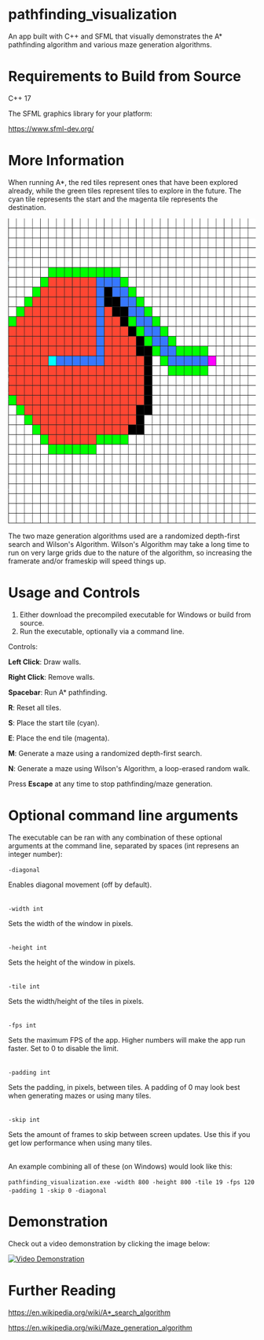 # pathfinding_visualization
An app built with C++ and SFML that visually demonstrates the A* pathfinding algorithm and various maze generation algorithms.

# Requirements to Build from Source
C++ 17

The SFML graphics library for your platform:

https://www.sfml-dev.org/

# More Information

When running A*, the red tiles represent ones that have been explored already, while the green tiles represent tiles to explore in the future. The cyan tile represents the start and the magenta tile represents the destination.

<img src="images/pathfinding.png" data-canonical-src="images/pathfinding.png" width="620" height="620" />

The two maze generation algorithms used are a randomized depth-first search and Wilson's Algorithm. Wilson's Algorithm may take a long time to run on very large grids due to the nature of the algorithm, so increasing the framerate and/or frameskip will speed things up. 

# Usage and Controls

1. Either download the precompiled executable for Windows or build from source.
2. Run the executable, optionally via a command line.

Controls:

**Left Click**: Draw walls.

**Right Click**: Remove walls.

**Spacebar**: Run A* pathfinding.

**R**: Reset all tiles.

**S**: Place the start tile (cyan).

**E**: Place the end tile (magenta).

**M**: Generate a maze using a randomized depth-first search.

**N**: Generate a maze using Wilson's Algorithm, a loop-erased random walk. 

Press **Escape** at any time to stop pathfinding/maze generation.

# Optional command line arguments

The executable can be ran with any combination of these optional arguments at the command line, separated by spaces (int represens an integer number):

`-diagonal`

Enables diagonal movement (off by default).
<br></br>

`-width int`

Sets the width of the window in pixels.
<br></br>

`-height int`

Sets the height of the window in pixels.
<br></br>

`-tile int`

Sets the width/height of the tiles in pixels.
<br></br>

`-fps int`

Sets the maximum FPS of the app. Higher numbers will make the app run faster. Set to 0 to disable the limit.
<br></br>

`-padding int`

Sets the padding, in pixels, between tiles. A padding of 0 may look best when generating mazes or using many tiles.
<br></br>

`-skip int`

Sets the amount of frames to skip between screen updates. Use this if you get low performance when using many tiles.
<br></br>

An example combining all of these (on Windows) would look like this:

`pathfinding_visualization.exe -width 800 -height 800 -tile 19 -fps 120 -padding 1 -skip 0 -diagonal`


# Demonstration

Check out a video demonstration by clicking the image below:

[![Video Demonstration](http://img.youtube.com/vi/VLrqLpyF3no/maxresdefault.jpg)](https://www.youtube.com/watch?v=VLrqLpyF3no "Pathfinding and Maze Creation Algorithms")

# Further Reading

https://en.wikipedia.org/wiki/A*_search_algorithm

https://en.wikipedia.org/wiki/Maze_generation_algorithm
